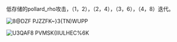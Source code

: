 低存储的pollard_rho攻击，（1，2），（2，4），（3，6），（4，8）迭代。

![8@DZF PJZZFK~}3{TN)WUPP](https://user-images.githubusercontent.com/105547875/181908231-1872ad43-4688-431a-9d26-504c35365e42.png)

![U3QAF8 PVMSK{IIULHEC%6K](https://user-images.githubusercontent.com/105547875/181908233-f612ddaa-a113-4f59-913e-15465f9eb210.png)
